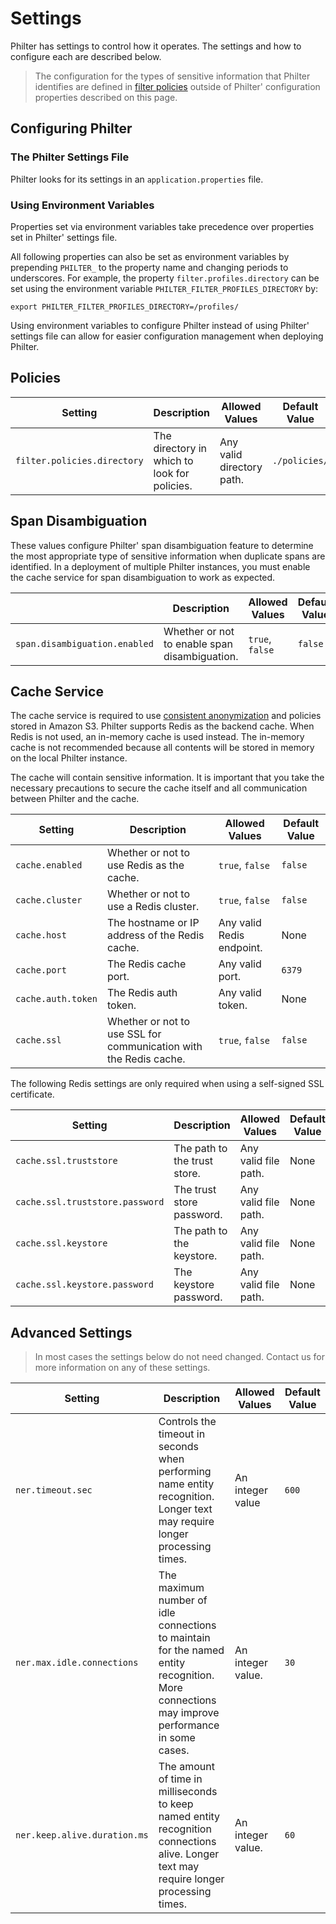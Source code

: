 # Settings

Philter has settings to control how it operates. The settings and how to configure each are described below.

> The configuration for the types of sensitive information that Philter identifies are defined
> in [filter policies](policies/filter_policies.md) outside of Philter' configuration properties described on this page.

## Configuring Philter

### The Philter Settings File

Philter looks for its settings in an `application.properties` file.

### Using Environment Variables

Properties set via environment variables take precedence over properties set in Philter' settings file.

All following properties can also be set as environment variables by prepending `PHILTER_` to the property name and
changing periods to underscores. For example, the property `filter.profiles.directory` can be set using the environment
variable `PHILTER_FILTER_PROFILES_DIRECTORY` by:

```
export PHILTER_FILTER_PROFILES_DIRECTORY=/profiles/
```

Using environment variables to configure Philter instead of using Philter' settings file can allow for easier
configuration management when deploying Philter.

## Policies

| Setting                     | Description                                  | Allowed Values            | Default Value |
|-----------------------------|----------------------------------------------|---------------------------|---------------|
| `filter.policies.directory` | The directory in which to look for policies. | Any valid directory path. | `./policies/` |

## Span Disambiguation

These values configure Philter' span disambiguation feature to determine the most appropriate type of sensitive
information when duplicate spans are identified. In a deployment of multiple Philter instances, you must enable the
cache service for span disambiguation to work as expected.

|                               | Description                                   | Allowed Values  | Default Value |
|-------------------------------|-----------------------------------------------|-----------------|---------------|
| `span.disambiguation.enabled` | Whether or not to enable span disambiguation. | `true`, `false` | `false`       |

## Cache Service

The cache service is required to use [consistent anonymization](other_features/consistent_anonymization.md) and policies
stored in Amazon S3. Philter supports Redis as the backend cache. When Redis is not used, an in-memory cache is used
instead. The in-memory cache is not recommended because all contents will be stored in memory on the local Philter
instance.

The cache will contain sensitive information. It is important that you take the necessary precautions to secure the
cache itself and all communication between Philter and the cache.

| Setting            | Description                                                       | Allowed Values            | Default Value |
|--------------------|-------------------------------------------------------------------|---------------------------|---------------|
| `cache.enabled`    | Whether or not to use Redis as the cache.                         | `true`, `false`           | `false`       |
| `cache.cluster`    | Whether or not to use a Redis cluster.                            | `true`, `false`           | `false`       |
| `cache.host`       | The hostname or IP address of the Redis cache.                    | Any valid Redis endpoint. | None          |
| `cache.port`       | The Redis cache port.                                             | Any valid port.           | `6379`        |
| `cache.auth.token` | The Redis auth token.                                             | Any valid token.          | None          |
| `cache.ssl`        | Whether or not to use SSL for communication with the Redis cache. | `true`, `false`           | `false`       |

The following Redis settings are only required when using a self-signed SSL certificate.

| Setting                         | Description                  | Allowed Values       | Default Value |
|---------------------------------|------------------------------|----------------------|---------------|
| `cache.ssl.truststore`          | The path to the trust store. | Any valid file path. | None          |
| `cache.ssl.truststore.password` | The trust store password.    | Any valid file path. | None          |
| `cache.ssl.keystore`            | The path to the keystore.    | Any valid file path. | None          |
| `cache.ssl.keystore.password`   | The keystore password.       | Any valid file path. | None          |

## Advanced Settings

> In most cases the settings below do not need changed. Contact us for more information on any of these settings.

| Setting                      | Description                                                                                                                                  | Allowed Values    | Default Value |
|------------------------------|----------------------------------------------------------------------------------------------------------------------------------------------|-------------------|---------------|
| `ner.timeout.sec`            | Controls the timeout in seconds when performing name entity recognition. Longer text may require longer processing times.                    | An integer value  | `600`         |
| `ner.max.idle.connections`   | The maximum number of idle connections to maintain for the named entity recognition. More connections may improve performance in some cases. | An integer value. | `30`          |
| `ner.keep.alive.duration.ms` | The amount of time in milliseconds to keep named entity recognition connections alive. Longer text may require longer processing times.      | An integer value. | `60`          |
